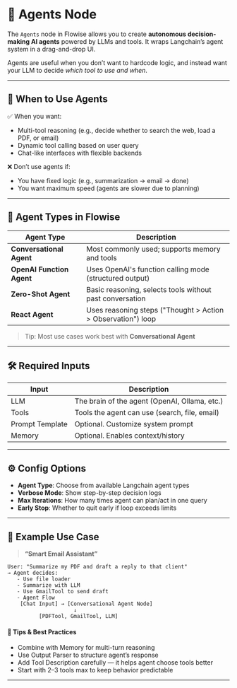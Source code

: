 # 🧠 Agents Node

The `Agents` node in Flowise allows you to create **autonomous decision-making AI agents** powered by LLMs and tools. It wraps Langchain’s agent system in a drag-and-drop UI.

Agents are useful when you don’t want to hardcode logic, and instead want your LLM to decide *which tool to use and when*.

---

## 🚦 When to Use Agents

✅ When you want:
- Multi-tool reasoning (e.g., decide whether to search the web, load a PDF, or email)
- Dynamic tool calling based on user query
- Chat-like interfaces with flexible backends

❌ Don’t use agents if:
- You have fixed logic (e.g., summarization → email → done)
- You want maximum speed (agents are slower due to planning)

---

## 🧱 Agent Types in Flowise

| Agent Type               | Description                                                  |
|--------------------------|--------------------------------------------------------------|
| **Conversational Agent** | Most commonly used; supports memory and tools                |
| **OpenAI Function Agent**| Uses OpenAI's function calling mode (structured output)       |
| **Zero-Shot Agent**      | Basic reasoning, selects tools without past conversation      |
| **React Agent**          | Uses reasoning steps ("Thought > Action > Observation") loop  |

> Tip: Most use cases work best with **Conversational Agent**

---

## 🛠️ Required Inputs

| Input           | Description                                  |
|------------------|----------------------------------------------|
| LLM              | The brain of the agent (OpenAI, Ollama, etc.)|
| Tools            | Tools the agent can use (search, file, email)|
| Prompt Template  | Optional. Customize system prompt            |
| Memory           | Optional. Enables context/history            |

---

## ⚙️ Config Options

- **Agent Type**: Choose from available Langchain agent types
- **Verbose Mode**: Show step-by-step decision logs
- **Max Iterations**: How many times agent can plan/act in one query
- **Early Stop**: Whether to quit early if loop exceeds limits

---

## 🔗 Example Use Case

> **“Smart Email Assistant”**
```text
User: "Summarize my PDF and draft a reply to that client"
→ Agent decides:
   - Use file loader
   - Summarize with LLM
   - Use GmailTool to send draft
   - Agent Flow
    [Chat Input] → [Conversational Agent Node]
                     ↓
          [PDFTool, GmailTool, LLM]
```

#### 🧠 Tips & Best Practices
- Combine with Memory for multi-turn reasoning
- Use Output Parser to structure agent’s response
- Add Tool Description carefully — it helps agent choose tools better
- Start with 2–3 tools max to keep behavior predictable
---
